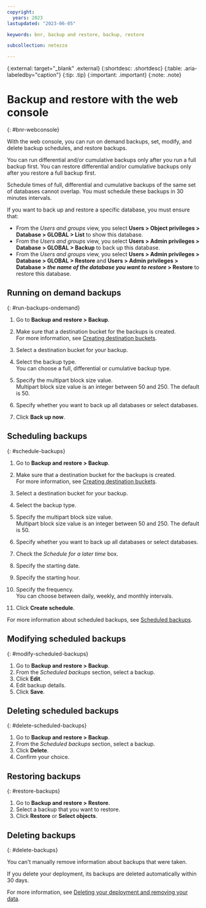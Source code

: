 ```yaml
---
copyright:
  years: 2023
lastupdated: "2023-06-05"

keywords: bnr, backup and restore, backup, restore

subcollection: netezza

---
```


{:external: target="_blank" .external}
{:shortdesc: .shortdesc}
{:table: .aria-labeledby="caption"}
{:tip: .tip}
{:important: .important}
{:note: .note}

# Backup and restore with the web console
{: #bnr-webconsole}

With the web console, you can run on demand backups, set, modify, and delete backup schedules, and restore backups.

You can run differential and/or cumulative backups only after you run a full backup first. You can restore differential and/or cumulative backups only after you restore a full backup first.

Schedule times of full, differential and cumulative backups of the same set of databases cannot overlap. You must schedule these backups in 30 minutes intervals.

If you want to back up and restore a specific database, you must ensure that:

- From the *Users and groups* view, you select **Users > Object privileges > Database > GLOBAL > List** to show this database.
- From the *Users and groups* view, you select **Users > Admin privileges > Database > GLOBAL > Backup** to back up this database.
- From the *Users and groups* view, you select **Users > Admin privileges > Database > GLOBAL > Restore** and **Users > Admin privileges > Database > *the name of the database you want to restore* > Restore** to restore this database.

## Running on demand backups
{: #run-backups-ondemand}

1. Go to **Backup and restore > Backup**.
1. Make sure that a destination bucket for the backups is created.  
  For more information, see [Creating destination buckets](/docs/netezza?topic=netezza-bnr-overview#create-destinations).   

1. Select a destination bucket for your backup.
1. Select the backup type.  
   You can choose a full, differential or cumulative backup type.

1. Specify the multipart block size value.  
   Multipart block size value is an integer between 50 and 250. The default is 50.
1. Specify whether you want to back up all databases or select databases.
1. Click **Back up now**.

## Scheduling backups
{: #schedule-backups}

1. Go to **Backup and restore > Backup**.
1. Make sure that a destination bucket for the backups is created.  
   For more information, see [Creating destination buckets](/docs/netezza?topic=netezza-bnr-overview#create-destinations).  

1. Select a destination bucket for your backup.
1. Select the backup type.
1. Specify the multipart block size value.  
   Multipart block size value is an integer between 50 and 250. The default is 50.
   
1. Specify whether you want to back up all databases or select databases.
1. Check the *Schedule for a later time* box.
1. Specify the starting date.
1. Specify the starting hour.
1. Specify the frequency.  
   You can choose between daily, weekly, and monthly intervals.  

1. Click **Create schedule**.

For more information about scheduled backups, see [Scheduled backups](/docs/netezza?topic=netezza-bnr-overview#scheduled-bnr).

## Modifying scheduled backups
{: #modify-scheduled-backups}

1. Go to **Backup and restore > Backup**.
1. From the *Scheduled backups* section, select a backup.
1. Click **Edit**.
1. Edit backup details.
1. Click **Save**.

## Deleting scheduled backups
{: #delete-scheduled-backups}

1. Go to **Backup and restore > Backup**.
1. From the *Scheduled backups* section, select a backup.
1. Click **Delete**.
1. Confirm your choice.

## Restoring backups
{: #restore-backups}

1. Go to **Backup and restore > Restore**.
1. Select a backup that you want to restore.
1. Click **Restore** or **Select objects**.

## Deleting backups
{: #delete-backups}

You can't manually remove information about backups that were taken.

If you delete your deployment, its backups are deleted automatically within 30 days.

For more information, see [Deleting your deployment and removing your data](/docs/netezza?topic=netezza-deprovisioning).
